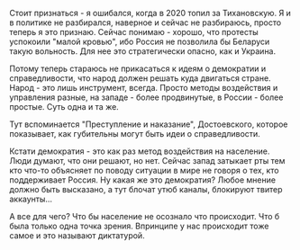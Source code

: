 Стоит признаться - я ошибался, когда в 2020 топил за Тихановскую. 
Я и в политике не разбирался, наверное и сейчас не разбираюсь, просто теперь я это признаю. 
Сейчас понимаю - хорошо, что протесты успокоили "малой кровью", ибо Россия не позволила бы Беларуси такую вольность. 
Для нее это стратегически опасно, как и Украина.

Потому теперь стараюсь не прикасаться к идеям о демократии и справедливости, что народ должен решать куда двигаться стране. 
Народ - это лишь инструмент, всегда.
Просто методы воздействия и управления разные, на западе - более продвинутые, в России - более простые.
Суть одна и та же. 

Тут вспоминается "Преступление и наказание", Достоевского, которое показывает, как губительны могут быть идеи о справедливости.

Кстати демократия - это как раз метод воздействия на население. Люди думают, что они решают, но нет. 
Сейчас запад затыкает рты тем кто что-то объясняет по поводу ситуации в мире не говоря о тех, кто поддерживает Россия. 
Ну какая же это демократия? Любое мнение должно быть высказано, а тут блочат утюб каналы, блокируют твитер аккаунты...

А все для чего? Что бы население не осознало что происходит. Что б была только одна точка зрения.
Впринципе у нас происходит тоже самое и это называют диктатурой.